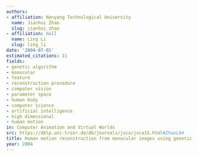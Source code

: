 ```yaml
---
authors:
- affiliation: Nanyang Technological University
  name: Jianhui Zhao
  slug: jianhui_zhao
- affiliation: null
  name: Ling Li
  slug: ling_li
date: '2004-07-01'
estimated_citations: 11
fields:
- genetic algorithm
- monocular
- feature
- reconstruction procedure
- computer vision
- parameter space
- human body
- computer science
- artificial intelligence
- high dimensional
- human motion
in: Computer Animation and Virtual Worlds
src: https://dblp.uni-trier.de/db/journals/jvca/jvca15.html#ZhaoL04
title: Human motion reconstruction from monocular images using genetic algorithms
year: 2004
---
```

